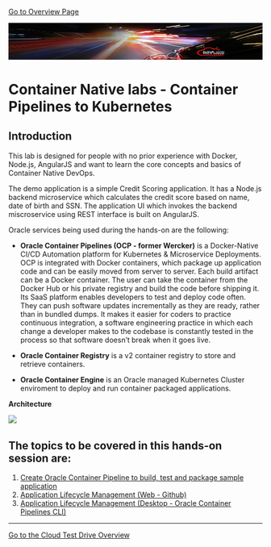 [Go to Overview Page](../../README.md)

![](../../common/images/customer.logo2.png)
# Container Native labs - Container Pipelines to Kubernetes #

## Introduction

This lab is designed for people with no prior experience with Docker, Node.js, AngularJS and want to learn the core concepts and basics of Container Native DevOps. 

The demo application is a simple Credit Scoring application. It has a Node.js backend microservice which calculates the credit score based on name, date of birth and SSN. The application UI which invokes the backend miscroservice using REST interface is built on AngularJS.

Oracle services being used during the hands-on are the following:

+ **Oracle Container Pipelines (OCP - former Wercker)** is a Docker-Native CI/CD  Automation platform for Kubernetes & Microservice Deployments. OCP is integrated with Docker containers, which package up application code and can be easily moved from server to server. Each build artifact can be a Docker container. The user can take the container from the Docker Hub or his private registry and build the code before shipping it. Its SaaS platform enables developers to test and deploy code often. They can push software updates incrementally as they are ready, rather than in bundled dumps. It makes it easier for coders to practice continuous integration, a software engineering practice in which each change a developer makes to the codebase is constantly tested in the process so that software doesn’t break when it goes live.

+ **Oracle Container Registry** is a v2 container registry to store and retrieve containers.

+ **Oracle Container Engine** is an Oracle managed Kubernetes Cluster enviroment to deploy and run container packaged applications.

**Architecture**

![](../common/images/oracle.container.native.png)


## The topics to be covered in this hands-on session are: ##

1. [Create Oracle Container Pipeline to build, test and package sample application](sample.app.pipeline.md)
2. [Application Lifecycle Management (Web - Github)](change.application.md)
3. [Application Lifecycle Management (Desktop - Oracle Container Pipelines CLI)](change.application.desktop.md)



---
[Go to the Cloud Test Drive Overview](../../README.md)
